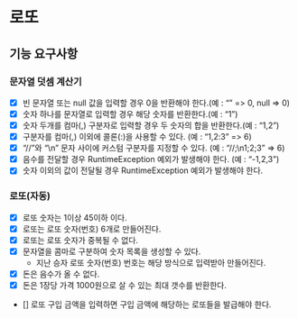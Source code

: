 # 로또
## 기능 요구사항
### 문자열 덧셈 계산기
- [x] 빈 문자열 또는 null 값을 입력할 경우 0을 반환해야 한다.(예 : “” => 0, null => 0)
- [x] 숫자 하나를 문자열로 입력할 경우 해당 숫자를 반환한다.(예 : “1”)
- [x] 숫자 두개를 컴마(,) 구분자로 입력할 경우 두 숫자의 합을 반환한다.(예 : “1,2”)
- [x] 구분자를 컴마(,) 이외에 콜론(:)을 사용할 수 있다. (예 : “1,2:3” => 6)
- [x] “//”와 “\n” 문자 사이에 커스텀 구분자를 지정할 수 있다. (예 : “//;\n1;2;3” => 6)
- [x] 음수를 전달할 경우 RuntimeException 예외가 발생해야 한다. (예 : “-1,2,3”)
- [x] 숫자 이외의 값이 전달될 경우 RuntimeException 예외가 발생해야 한다.

### 로또(자동)
- [x] 로또 숫자는 1이상 45이하 이다.
- [x] 로또는 로또 숫자(번호) 6개로 만들어진다.
- [x] 로또는 로또 숫자가 중복될 수 없다.
- [x] 문자열을 콤마로 구분하여 숫자 목록을 생성할 수 있다.
  - 지난 승자 로또 숫자(번호) 번호는 해당 방식으로 입력받아 만들어진다.
- [x] 돈은 음수가 올 수 없다.
- [x] 돈은 1장당 가격 1000원으로 살 수 있는 최대 갯수를 반환한다.
- [] 로또 구입 금액을 입력하면 구입 금액에 해당하는 로또들을 발급해야 한다.
